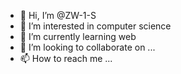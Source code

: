 - 👋 Hi, I’m @ZW-1-S
- 👀 I’m interested in computer science
- 🌱 I’m currently learning web
- 💞️ I’m looking to collaborate on ...
- 📫 How to reach me ...

<!---
ZW-1-S/ZW-1-S is a ✨ special ✨ repository because its `README.md` (this file) appears on your GitHub profile.
You can click the Preview link to take a look at your changes.
--->
